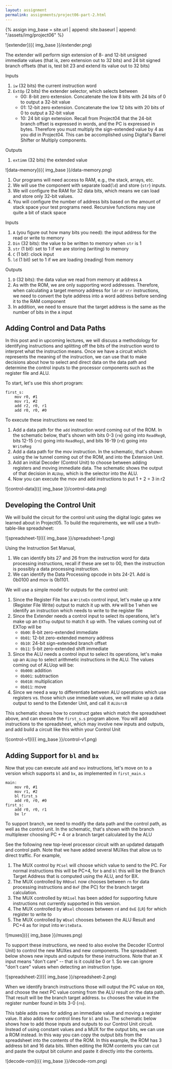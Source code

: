 ```yaml
---
layout: assignment
permalink: assignments/project06-part-2.html
---
```


{% assign img_base = site.url | append: site.baseurl | append: "/assets/img/project06" %}

![extender]({{ img_base }}/extender.png)

The extender will perform sign extension of 8- and 12-bit unsigned immediate values (that is, zero extension out to 32 bits) and 24 bit signed branch offsets (that is, test bit 23 and extend its value out to 32 bits)

Inputs
1. `iw` (32 bits) the current instruction word
1. `ExtOp` (2 bits) the extender selector, which selects between
    - 00: 8-bit zero extension. Concatenate the low 8 bits with 24 bits of 0 to output a 32-bit value
    - 01: 12-bit zero extension. Concatenate the low 12 bits with 20 bits of 0 to output a 32-bit value
    - 10: 24 bit sign extension. Recall from Project04 that the 24-bit branch offset is expressed in words, and the PC is expressed in bytes. Therefore you must multiply the sign-extended value by 4 as you did in Project04. This can be accomplished using Digital's Barrel Shifter or Multiply components.

Outputs
1. `extimm` (32 bits) the extended value

![data-memory]({{ img_base }}/data-memory.png)

1. Our programs will need access to RAM, e.g., the stack, arrays, etc.
1. We will use the component with separate load(`ld`) and store (`str`) inputs.
1. We will configure the RAM for 32 data bits, which means we can load and store only 32-bit values.
1. You will configure the number of address bits based on the amount of stack space your test programs need. Recursive functions may use quite a bit of stack space

Inputs
1. `A` (you figure out how many bits you need): the input address for the read or write to memory
1. `Din` (32 bits): the value to be written to memory when `str` is 1
1. `str` (1 bit): set to 1 if we are storing (writing) to memory
1. `C` (1 bit): clock input
1. `ld` (1 bit) set to 1 if we are loading (reading) from memory

Outputs
1. `D` (32 bits): the data value we read from memory at address `A`
1. As with the ROM, we are only supporting word addresses. Therefore, when calculating a target memory address for `ldr` or `str` instructions, we need to convert the byte address into a word address before sending it to the RAM component
1. In addition, we need to ensure that the target address is the same as the number of bits in the `A` input

## Adding Control and Data Paths

In this post and in upcoming lectures, we will discuss a methodology for identifying instructions and splitting off the bits of the instruction word to interpret what the instruction means. Once we have a circuit which represents the meaning of the instruction, we can use that to make decisions about how to select and direct data on the data path and determine the control inputs to the processor components such as the register file and ALU.

To start, let's use this short program:
```
first_s:
    mov r0, #1
    mov r1, #2
    add r2, r0, r1
    add r0, r0, #0
```
To execute these instructions we need to:

1. Add a data path for the `add` instruction word coming out of the ROM. In the schematic below, that's shown with bits 0-3 (`rm`) going into `ReadReg0`, bits 12-15 (`rn`) going into `ReadReg1`, and bits 16-19 (`rd`) going into `WriteReg`
1. Add a data path for the mov instruction. In the schematic, that's shown using the iw tunnel coming out of the ROM, and into the Extension Unit. 
1. Add an initial Decoder (Control Unit) to choose between adding registers and moving immediate data. The schematic shows the output of that decision in `ALUop`, which is the selector into the ALU.
1. Now you can execute the mov and add instructions to put 1 + 2 = 3 in r2

![control-data]({{ img_base }}/control-data.png)

## Developing the Control Unit

We will build the circuit for the control unit using the digital logic gates we learned about in Project05. To build the requirements, we will use a truth-table-like spreadsheet:

![spreadsheet-1]({{ img_base }}/spreadsheet-1.png)

Using the Instruction Set Manual,
1. We can identify bits 27 and 26 from the instruction word for data processing instructions, recall if these are set to 00, then the instruction is possibly a data processing instruction.
1. We can identify the Data Processing opcode in bits 24-21. Add is 0b0100 and mov is 0b1101.

We will use a simple model for outputs for the control unit:
1. Since the Register File has a `WriteEn` control input, let's make up a `RFW` (Register File Write) output to match it up with. `RFW` will be 1 when we identify an instruction which needs to write to the register file
1. Since the Extender needs a control input to select its operations, let's make up an `EXTop` output to match it up with. The values coming out of EXTop will be
    - `0b00`: 8-bit zero-extended immediate
    - `0b01`: 12-bit zero-extended memory address
    - `0b10`: 24-bit sign-extended branch offset
    - `0b11`: 5-bit zero-extended shift immediate
1. Since the ALU needs a control input to select its operations, let's make up an `ALUop` to select arithmetic instructions in the ALU. The values coming out of ALUop will be:
    - `0b000`: addition
    - `0b001`: subtraction
    - `0b010`: multiplication
    - `0b011`: move
1. Since we need a way to differentiate between ALU operations which use registers vs. those which use immediate values, we will make up a data output to send to the Extender Unit, and call it `ALUsrcB`

This schematic shows how to construct gates which match the spreadsheet above, and can execute the `first_s.s` program above. You will add instructions to the spreadsheet, which may involve new inputs and outputs, and add build a circuit like this within your Control Unit

![control-v1]({{ img_base }}/control-v1.png)

## Adding Support for `bl` and `bx`

Now that you can execute `add` and `mov` instructions, let's move on to a version which supports `bl` and `bx`, as implemented in `first_main.s`

```
main:
    mov r0, #1
    mov r1, #2
    bl first_s
    add r0, r0, #0
first_s:
    add r0, r0, r1
    bx lr
```

To support branch, we need to modify the data path and the control path, as well as the control unit. In the schematic, that's shown with the branch multiplexer choosing PC + 4 or a branch target calculated by the ALU

See the following new top-level processor circuit with an updated datapath and control path. Note that we have added several MUXes that allow us to direct traffic. For example, 
1. The MUX control by `PCsel` will choose which value to send to the PC. For normal instructions this will be PC+4, for `b` and `bl` this will be the Branch Target Address that is computed using the ALU, and for BX. 
1. The MUX controlled by `RR0sel` now chooses between `rn` for data processing instructions and `0xF` (the PC) for the branch target calculation. 
1. The MUX controlled by `RR1sel` has been added for supporting future instructions not currently supported in this version. 
1. The MUX controlled by `WRsel` chooses between `rd` and `0xE` (`LR`) for which register to write to 
1. The MUX controlled by `WDsel` chooses between the ALU Result and PC+4 as for input into `WriteData`.

![muxes]({{ img_base }}/muxes.png)

To support these instructions, we need to also evolve the Decoder (Control Unit) to control the new MUXes and new components. The spreadsheet below shows new inputs and outputs for these instructions. Note that an X input means "don't care" -- that is it could be 0 or 1. So we can ignore "don't care" values when detecting an instruction type.

![spreadsheet-2]({{ img_base }}/spreadsheet-2.png)

When we identify branch instructions those will output the PC value on `RD0`, and choose the next PC value coming from the ALU result on the data path. That result will be the branch target address. `bx` chooses the value in the register number found in bits 3-0 (`rn`).

This table adds rows for adding an immediate value and moving a register value. It also adds new control lines for `bl` and `bx`. The schematic below shows how to add those inputs and outputs to our Control Unit circuit. Instead of using constant values and a MUX for the output bits, we can use a ROM instead. In this way you can copy the output bits from the spreadsheet into the contents of the ROM. In this example, the ROM has 3 address bit and 16 data bits. When editing the ROM contents you can cut and paste the output bit column and paste it directly into the contents.

![decode-rom]({{ img_base }}/decode-rom.png)
